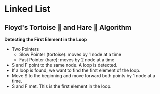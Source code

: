 # Linked List

## Floyd's Tortoise 🐢 and Hare 🐇 Algorithm

**Detecting the First Element in the Loop**

- Two Pointers
  - Slow Pointer (tortoise): moves by 1 node at a time
  - Fast Pointer (hare): moves by 2 node at a time
- S and F point to the same node. A loop is detected.
- If a loop is found, we want to find the first element of the loop.
- Move S to the beginning and move forward both points by 1 node at a time.
- S and F met. This is the first element in the loop.
